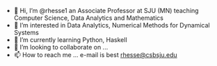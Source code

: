 - 👋 Hi, I’m @rhesse1 an Associate Professor at SJU (MN) teaching Computer Science, Data Analytics and Mathematics
- 👀 I’m interested in Data Analytics, Numerical Methods for Dynamical Systems
- 🌱 I’m currently learning Python, Haskell
- 💞️ I’m looking to collaborate on ...
- 📫 How to reach me ... e-mail is best rhesse@csbsju.edu

<!---
rhesse1/rhesse1 is a ✨ special ✨ repository because its `README.md` (this file) appears on your GitHub profile.
You can click the Preview link to take a look at your changes.
--->
